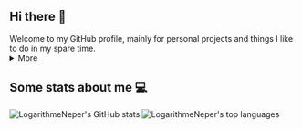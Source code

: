 ## Hi there 👋
<div align="right">
  <img src="https://komarev.com/ghpvc/?username=LogarithmeNeper&style=plastic&color=red" alt=""/>
</div>
Welcome to my GitHub profile, mainly for personal projects and things I like to do in my spare time. 
<details>
  <summary>More</summary>
   <ul>
    <li> My username was chosen when I heard about logarithms for the first time, which was a convenient way (for me) to get rid of useless powers in functions. I am not really sure why that trick had such an effect on me, yet it was great so I decided to name me like that. Apart from that, my real name is Pierre, I am currently in my last year of studies for the Computer Science department in INSA Lyon (namely IF for InFormatique), and hopefully I will soon work for my end-of-studies internship.</li>
    <li>I also work in Philosophy in Université Jean Moulin Lyon 3, with a dissertation revolving around abstraction principles (in the way Peano's school and Frege both defined it) and creative definitions <em>à la</em> Weyl. This work revolves around the very concept of defining new objects upon an equivalence relation, and some philosophical and technical problems that may be hidden there.</li>
  </ul> 
</details>

## Some stats about me 💻

![LogarithmeNeper's GitHub stats](https://github-readme-stats.vercel.app/api?username=LogarithmeNeper&count_private=true&show_icons=true&theme=dark) 
![LogarithmeNeper's top languages](https://github-readme-stats.vercel.app/api/top-langs/?username=LogarithmeNeper&hide=jupyter%20notebook&langs_count=10&theme=dark&layout=compact)

